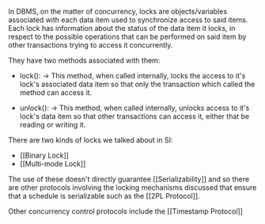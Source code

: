 

In DBMS, on the matter of concurrency, locks are objects/variables associated with each data item used to synchronize access to said items.
Each lock has information about the status of the data item it locks, in respect to the possible operations that can be performed on said item by other transactions trying to access it concurrently.

They have two methods associated with them:

- lock():
  ->  This method, when called internally, locks the access to it's lock's associated data item so that only the transaction which called the method can access it.
  
- unlock():
  -> This method, when called internally, unlocks access to it's lock's data item so that other transactions can access it, either that be reading or writing it.


There are two kinds of locks we talked about in SI:
- [[Binary Lock]] 
- [[Multi-mode Lock]]


The use of these doesn't directly guarantee [[Serializability]] and so there are other protocols involving the locking mechanisms discussed that ensure that a schedule is serializable such as the [[2PL Protocol]].

Other concurrency control protocols include the [[Timestamp Protocol]] 
